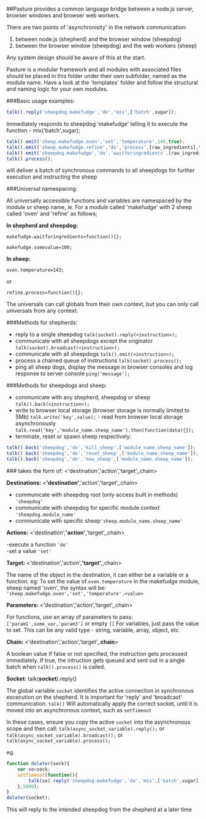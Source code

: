 ##Pasture provides a common language bridge between a node.js server, browser windows and browser web workers.

There are two points of 'asynchronisity' in the network communication:

1. between node.js (shepherd) and the browser window (sheepdog)
2. between the  browser window (sheepdog) and the web workers (sheep)

Any system design should be aware of this at the start.

Pasture is a modular framework and all modules with associated files should be placed in this folder under their own subfolder, named as the module name.
Have a look at the 'templates' folder and follow the structural and naming logic for your own modules.


###Basic usage examples:

```javascript
talk().reply('sheepdog.makefudge','do','mix',['batch',sugar]);
```
Immediately responds to sheepdog 'makefudge' telling it to execute the function - mix('batch',sugar);

```javascript
talk().emit('sheep.makefudge.oven','set','temperature',145,true);
talk().emit('sheep.makefudge.refine','do','process',[raw_ingredients],true);
talk().emit('sheepdog.makefudge','do','waitforingredients',[raw_ingredients],true);
talk().process();
```

will deliver a batch of synchronous commands to all sheepdogs for further execution and instructing the sheep


###Universal namespacing:

All universally accessible functions and variables are namespaced by the module or sheep name, ie.
For a module called 'makefudge' with 2 sheep called 'oven' and 'refine' as follows;

**In shepherd and sheepdog:**

`makefudge.waitforingredients=function(){};`

`makefudge.somevalue=100;`

**In sheep:**

`oven.temperature=143;`

or

`refine.process=function(){};`
  
The universals can call globals from their own context, but you can only call universals from any context.


###Methods for shepherds:

- reply to a single sheepdog `talk(socket).reply(<instruction>);`		
- communicate with all sheepdogs except the originator `talk(socket).broadcast(<instruction>);` 	
- communicate with all sheepdogs `talk().emit(<instruction>);` 			
- process a chained queue of instructions `talk(socket).process();`			
- ping all sheep dogs, display the message in browser consoles and log response to server console `ping('message');`				



###Methods for sheepdogs and sheep:

- communicate with any shepherd, sheepdog or sheep `talk().back(<instruction>);` 		
- write to browser local storage (browser storage is normally limited to 5Mb) `talk.write('key',value);`		- read from browser local storage asynchronously `talk.read('key','module_name.sheep_name').then(function(data){});`
- terminate, reset or spawn sheep respectively:				
```javascript
talk().back('sheepdog','do','kill_sheep',['module_name.sheep_name']);
talk().back('sheepdog','do','reset_sheep',['module_name.sheep_name']);
talk().back('sheepdog','do','new_sheep',['module_name.sheep_name']);
```

###<instruction> takes the form of: <'destination','action','target',<parameters>,chain>

**Destinations:** <**'destination'**,'action','target',<parameters>,chain>

- communicate with sheepdog root (only access built in methods) `'sheepdog'`
- communicate with sheepdog for specific module context `'sheepdog.module_name'`				
- communicate with specific sheep`'sheep.module_name.sheep_name'`				

**Actions:** <'destination',**'action'**,'target',<parameters>,chain>

-execute a function `'do'`										
-set a value `'set'`										


**Target:** <'destination','action',**'target'**,<parameters>,chain>

The name of the object in the destination, it can either be a variable or a function. eg:
To set the value of `oven.temperature` in the makefudge module, sheep named 'oven', the syntax will be: `'sheep.makefudge.oven','set','temperature',<value>`


**Parameters:** <'destination','action','target',**<parameters>**,chain>

For functions, use an array of parameters to pass: `['param1',some_var,'param3']` or empty `[]`
For variables, just pass the value to set. This can be any valid type - string, variable, array, object, etc

**Chain:** <'destination','action','target',<parameters>,**chain**>

A boolean value
If false or not specified, the instruction gets processed immediately. 
If true, the intruction gets queued and sent out in a single batch when `talk().process()` is called.

**Socket:** talk(**socket**).reply(<instruction>) 

The global variable `socket` identifies the active connection in synchronous excecution on the shepherd. It is important for 'reply' and 'broadcast' communication. 
`talk()` Will automatically apply the correct socket, until it is moved into an asynchronous context, such as `setTimeout`

In these cases, ensure you copy the active `socket` into the asynchronous scope and then call: 
`talk(async_socket_variable).reply();`
or  
`talk(async_socket_variable).broadcast();`
or
`talk(async_socket_variable).process();`

eg.
```javascript
function dolater(sock){
	var so=sock;
	setTimeout(function(){
		talk(so).reply('sheepdog.makefudge','do','mix',['batch',sugar])
	},5000);
}
dolater(socket);
```

This will reply to the intended sheepdog from the shepherd at a later time
